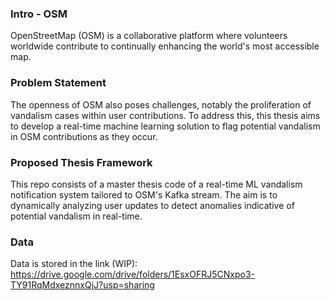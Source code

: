 ### Intro - OSM

OpenStreetMap (OSM) is a collaborative platform where volunteers worldwide contribute to continually enhancing the
world's most accessible map.

### Problem Statement

The openness of OSM also poses challenges, notably the proliferation of vandalism cases within user contributions. To
address this, this thesis aims to develop a real-time machine learning solution to flag potential vandalism in OSM
contributions as they occur.

### Proposed Thesis Framework

This repo consists of a master thesis code of a real-time ML vandalism notification system tailored to OSM's Kafka
stream. The aim is to dynamically analyzing user updates to detect anomalies indicative of potential vandalism in
real-time.

### Data

Data is stored in the link (WIP): https://drive.google.com/drive/folders/1EsxOFRJ5CNxpo3-TY91RqMdxeznnxQjJ?usp=sharing